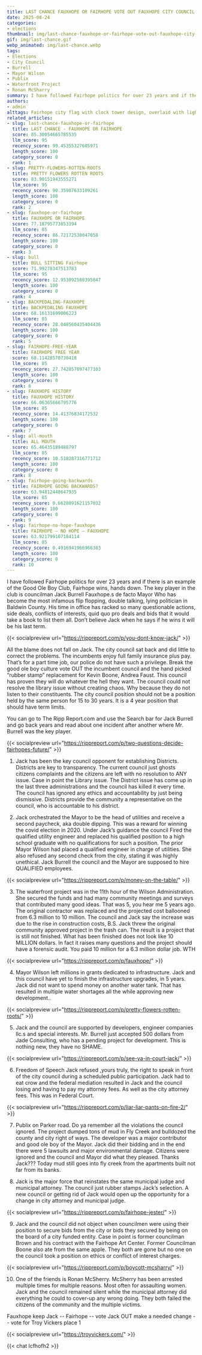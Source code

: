 ```yaml
---
title: LAST CHANCE FAUXHOPE OR FAIRHOPE VOTE OUT FAUXHOPE CITY COUNCIL
date: 2025-08-24
categories:
- elections
thumbnail: img/last-chance-fauxhope-or-fairhope-vote-out-fauxhope-city-council.png
gif: img/last-chance.gif
webp_animated: img/last-chance.webp
tags:
- Elections
- City Council
- Burrell
- Mayor Wilson
- Publix
- Waterfront Project
- Ronan McSharry
summary: I have followed Fairhope politics for over 23 years and if there is an example of the Good Ole Boy Club, Fairhope wins, hands down. The key player in the club is councilman Jack Burrell. Who has become the most infamous flip flopping, double talking, lying politician in Baldwin County. His time in office has racked so many questionable actions, side deals, conflicts of interests, quid quo pro deals and bids that it would take a book to list them all.
authors:
- admin
alttags: Fairhope city flag with clock tower design, overlaid with lightning bolts, symbolizing controversy in local politics
related_articles:
- slug: last-chance-fauxhope-or-fairhope
  title: LAST CHANCE - FAUXHOPE OR FAIRHOPE
  score: 85.30054665785535
  llm_score: 95
  recency_score: 99.45355327605971
  length_score: 100
  category_score: 0
  rank: 1
- slug: PRETTY-FLOWERS-ROTTEN-ROOTS
  title: PRETTY FLOWERS ROTTEN ROOTS
  score: 83.90151943555271
  llm_score: 95
  recency_score: 90.35987633109261
  length_score: 100
  category_score: 0
  rank: 2
- slug: fauxhope-or-fairhope
  title: FAUXHOPE OR FAIRHOPE
  score: 77.18795773853394
  llm_score: 85
  recency_score: 86.72172530047058
  length_score: 100
  category_score: 0
  rank: 3
- slug: bull
  title: BULL SITTING Fairhope
  score: 71.99278347513783
  llm_score: 95
  recency_score: 12.953092588395847
  length_score: 100
  category_score: 0
  rank: 4
- slug: BACKPEDALING-FAUXHOPE
  title: BACKPEDALING FAUXHOPE
  score: 68.16131699006223
  llm_score: 85
  recency_score: 28.048560435404436
  length_score: 100
  category_score: 0
  rank: 5
- slug: FAIRHOPE-FREE-YEAR
  title: FAIRHOPE FREE YEAR
  score: 68.11428570730418
  llm_score: 85
  recency_score: 27.742857097477103
  length_score: 100
  category_score: 0
  rank: 6
- slug: FAUXHOPE HISTORY
  title: FAUXHOPE HISTORY
  score: 66.06365666795776
  llm_score: 85
  recency_score: 14.41376834172532
  length_score: 100
  category_score: 0
  rank: 7
- slug: all-mouth
  title: ALL MOUTH
  score: 65.46435189488797
  llm_score: 85
  recency_score: 10.518287316771712
  length_score: 100
  category_score: 0
  rank: 8
- slug: fairhope-going-backwards
  title: FAIRHOPE GOING BACKWARDS?
  score: 63.94812448647935
  llm_score: 85
  recency_score: 0.6628091621157032
  length_score: 100
  category_score: 0
  rank: 9
- slug: fairhope-no-hope-fauxhope
  title: FAIRHOPE — NO HOPE — FAUXHOPE
  score: 63.921799107184114
  llm_score: 85
  recency_score: 0.4916941966966383
  length_score: 100
  category_score: 0
  rank: 10
---
```

I have followed Fairhope politics for over 23 years and if there is an example of the Good Ole Boy Club, Fairhope wins, hands down. The key player in the club is councilman Jack Burrell Fauxhope.s de facto Mayor Who has become the most infamous flip flopping, double talking, lying politician in Baldwin County. His time in office has racked so many questionable actions, side deals, conflicts of interests, quid quo pro deals and bids that it would take a book to list them all. Don’t believe Jack when he says if he wins it will be his last term.

{{< socialpreview url="https://rippreport.com/p/you-dont-know-jack/" >}}

All the blame does not fall on Jack. The city council sat back and did little to correct the problems. The incumbents enjoy full family insurance plus pay. That’s for a part time job, our police do not have such a privilege. Break the good ole boy culture vote OUT the incumbent council and the hand picked “rubber stamp” replacement for Kevin Boone, Andrea Faust. This council has proven they will do whatever the hell they want. The council could not resolve the library issue without creating chaos. Why because they do not listen to their constituents. The city council position should not be a position held by the same person for 15 to 30 years. It is a 4 year position that should have term limits.

You can go to The Ripp Report.com and use the Search bar for Jack Burrell and go back years and read about one incident after another where Mr. Burrell was the key player.

{{< socialpreview url="https://rippreport.com/p/two-questions-decide-fairhopes-future/" >}}

1. Jack has been the key council opponent for establishing Districts. Districts are key to transparency. The current council just ghosts citizens complaints and the citizens are left with no resolution to ANY issue. Case in point the Library issue. The District issue has come up in the last three administrations and the council has killed it every time. The council has ignored any ethics and accountability by just being dismissive.
Districts provide the community a representative on the council, who is accountable to his district.

2. Jack orchestrated the Mayor to be the head of utilities and receive a second paycheck, aka double dipping. This was a reward for winning the covid election in 2020. Under Jack’s guidance the council Fired the qualified utility engineer and replaced his qualified position to a high school graduate with no qualifications for such a position. The prior Mayor Wilson had placed a qualified engineer in charge of utilities. She also refused any second check from the city, stating it was highly unethical. Jack Burrell the council and the Mayor are supposed to hire QUALIFIED employees.

{{< socialpreview url="https://rippreport.com/p/money-on-the-table/" >}}

3. The waterfront project was in the 11th hour of the Wilson Administration. She secured the funds and had many community meetings and surveys that contributed many good ideas. That was 5, you hear me 5 years ago. The original contractor was replaced and the projected cost ballooned from 6.3 million to 10 million. The council and Jack say the increase was due to the rise in construction costs, B.S. Jack threw the original community approved project in the trash can. The result is a project that is still not finished. What has been finished does not look like 10 MILLION dollars. In fact it raises many questions and the project should have a forensic audit. You paid 10 million for a 6.3 million dollar job. WTH

{{< socialpreview url="https://rippreport.com/p/fauxhope/" >}}

4. Mayor Wilson left millions in grants dedicated to infrastructure. Jack and this council have yet to finish the infrastructure upgrades, in 5 years. Jack did not want to spend money on another water tank. That has resulted in multiple water shortages all the while approving new development..

{{< socialpreview url="https://rippreport.com/p/pretty-flowers-rotten-roots/" >}}

5. Jack and the council are supported by developers, engineer companies llc.s and special interests.
Mr. Burrell just accepted 500 dollars from Jade Consulting, who has a pending project for development. This is nothing new, they have no SHAME.

{{< socialpreview url="https://rippreport.com/p/see-ya-in-court-jack/" >}}

6. Freedom of Speech Jack refused ,yours truly, the right to speak in front of the city council during a scheduled public participation. Jack had to eat crow and the federal mediation resulted in Jack and the council losing and having to pay my attorney fees. As well as the city attorney fees. This was in Federal Court.

{{< socialpreview url="https://rippreport.com/p/liar-liar-pants-on-fire-2/" >}}

7. Publix on Parker road. Do ya remember all the violations the council ignored. The project dumped tons of mud in Fly Creek and bulldozed the county and city right of ways. The developer was a major contributor and good ole boy of the Mayor. Jack did their bidding and in the end there were 5 lawsuits and major environmental damage. Citizens were ignored and the council and Mayor did what they pleased. Thanks Jack??? Today mud still goes into fly creek from the apartments built not far from its banks.

8. Jack is the major force that reinstates the same municipal judge and municipal attorney. The council just rubber stamps Jack’s selection. A new council or getting rid of Jack would open up the opportunity for a change in city attorney and municipal judge.

{{< socialpreview url="https://rippreport.com/p/fairhope-jester/" >}}

9. Jack and the council did not object when councilmen were using their position to secure bids from the city or bids they secured by being on the board of a city funded entity. Case in point is former councilman Brown and his contract with the Fairhope Art Center. Former Councilman Boone also ate from the same apple. They both are gone but no one on the council took a position on ethics or conflict of interest charges.

{{< socialpreview url="https://rippreport.com/p/boycott-mcsharry/" >}}

10. One of the friends is Ronan McSherry. McSherry has been arrested multiple times for multiple reasons. Most often for assaulting women. Jack and the council remained silent while the municipal attorney did everything he could to cover-up any wrong doing. They both failed the citizens of the community and the multiple victims.

Fauxhope keep Jack -- Fairhope -- vote Jack OUT make a needed change -- vote for Troy Vickers place 1

{{< socialpreview url="https://troyvickers.com/" >}}

{{< chat lcfhofh2 >}}